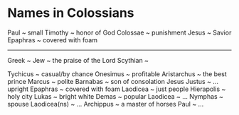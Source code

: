 # Names in Colossians 

Paul ~ small 
Timothy ~ honor of God
Colossae ~ punishment
Jesus ~ Savior
Epaphras ~ covered with foam

---

Greek ~ 
Jew ~ the praise of the Lord
Scythian ~ 

Tychicus ~ casual/by chance
Onesimus ~ profitable
Aristarchus ~ the best prince
Marcus ~ polite
Barnabas ~ son of consolation
Jesus Justus ~ ... upright
Epaphras ~ covered with foam
Laodicea ~ just people 
Hierapolis ~ holy city
Lukas ~ bright white
Demas ~ popular
Laodicea ~ ...
Nymphas ~ spouse
Laodicea(ns) ~ ...
Archippus ~ a master of horses
Paul ~ ...
